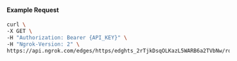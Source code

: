 <!-- Code generated for API Clients. DO NOT EDIT. -->

#### Example Request

```bash
curl \
-X GET \
-H "Authorization: Bearer {API_KEY}" \
-H "Ngrok-Version: 2" \
https://api.ngrok.com/edges/https/edghts_2rTjkDsqOLKazL5WARB6a2TVbNw/routes/edghtsrt_2rTjkGju7cQRqnb0mzruy9bcvMw/ip_restriction
```
